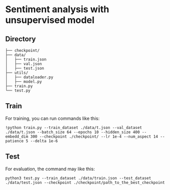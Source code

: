 # Sentiment analysis with unsupervised model

## Directory
    ├── checkpoint/ 
    ├── data/
    │   ├── train.json
    │   ├── val.json
    │   ├── test.json
    ├── utils/
    │   ├── dataloader.py
    │   ├── model.py
    ├── train.py
    └── test.py


## Train

For training, you can run commands like this:

```shell
!python train.py --train_dataset ./data/t.json --val_dataset ./data/t.json --batch_size 64 --epochs 10 --hidden_size 400 --embedd_dim 300 --checkpoint ./checkpoint/ --lr 1e-4 --num_aspect 14 --patience 5 --delta 1e-6
```


## Test

For evaluation, the command may like this:

```shell
python3 test.py --train_dataset ./data/train.json --test_dataset ./data/test.json --checkpoint ./checkpoint/path_to_the_best_checkpoint
```